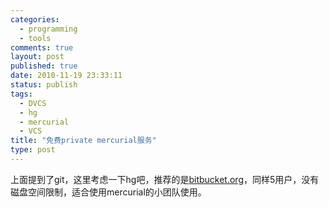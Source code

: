 ```yaml
--- 
categories: 
  - programming
  - tools
comments: true
layout: post
published: true
date: 2010-11-19 23:33:11
status: publish
tags: 
  - DVCS
  - hg
  - mercurial
  - VCS
title: "免费private mercurial服务"
type: post
---
```


上面提到了git，这里考虑一下hg吧，推荐的是<a href="http://bitbucket.org" target="_blank">bitbucket.org</a>，同样5用户，没有磁盘空间限制，适合使用mercurial的小团队使用。
